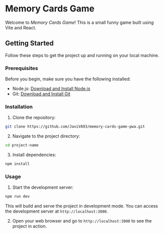 # Memory Cards Game

Welcome to *Memory Cards Game*! This is a small funny game built using Vite and React.

## Getting Started

Follow these steps to get the project up and running on your local machine.

### Prerequisites

Before you begin, make sure you have the following installed:

- Node.js: [Download and Install Node.js](https://nodejs.org/)
- Git: [Download and Install Git](https://git-scm.com/)

### Installation

1. Clone the repository:

```sh
git clone https://github.com/JaviVA93/memory-cards-game-pwa.git
```

2. Navigate to the project directory:
```sh
cd project-name
```

3. Install dependencies:
```sh
npm install
```


### Usage

1. Start the development server:
```sh
npm run dev
```

This will build and serve the project in development mode. You can access the development server at `http://localhost:3000`.

2. Open your web browser and go to `http://localhost:3000` to see the project in action.
